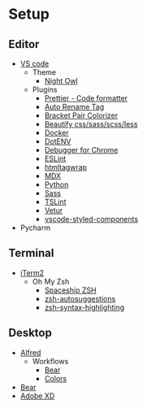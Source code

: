 # Setup
## Editor
- [VS code](https://code.visualstudio.com/)
  - Theme
    - [Night Owl](https://marketplace.visualstudio.com/items?itemName=sdras.night-owl&WT.mc_id=twitter-social-sdras)
  - Plugins
    - [Prettier - Code formatter](https://marketplace.visualstudio.com/items?itemName=esbenp.prettier-vscode)
    - [Auto Rename Tag](https://marketplace.visualstudio.com/items?itemName=formulahendry.auto-rename-tag)
    - [Bracket Pair Colorizer](https://marketplace.visualstudio.com/items?itemName=CoenraadS.bracket-pair-colorizer)
    - [Beautify css/sass/scss/less](https://marketplace.visualstudio.com/items?itemName=michelemelluso.code-beautifier)
    - [Docker](https://marketplace.visualstudio.com/items?itemName=PeterJausovec.vscode-docker)
    - [DotENV](https://marketplace.visualstudio.com/items?itemName=mikestead.dotenv)
    - [Debugger for Chrome](https://marketplace.visualstudio.com/items?itemName=msjsdiag.debugger-for-chrome)
    - [ESLint](https://marketplace.visualstudio.com/items?itemName=dbaeumer.vscode-eslint)
    - [htmltagwrap](https://marketplace.visualstudio.com/items?itemName=bradgashler.htmltagwrap)
    - [MDX](https://marketplace.visualstudio.com/items?itemName=silvenon.mdx)
    - [Python](https://marketplace.visualstudio.com/items?itemName=ms-python.python)
    - [Sass](https://marketplace.visualstudio.com/items?itemName=robinbentley.sass-indented)
    - [TSLint](https://marketplace.visualstudio.com/items?itemName=eg2.tslint)
    - [Vetur](https://marketplace.visualstudio.com/items?itemName=octref.vetur)
    - [vscode-styled-components](https://marketplace.visualstudio.com/items?itemName=jpoissonnier.vscode-styled-components)
- Pycharm

## Terminal
- [iTerm2](https://www.iterm2.com/)
  - Oh My Zsh
    - [Spaceship ZSH](https://github.com/denysdovhan/spaceship-prompt)
    - [zsh-autosuggestions](https://github.com/zsh-users/zsh-autosuggestions)
    - [zsh-syntax-highlighting](https://github.com/zsh-users/zsh-syntax-highlighting)

## Desktop
- [Alfred](https://www.alfredapp.com/)
  - Workflows
    - [Bear](http://www.packal.org/workflow/bear)
    - [Colors](http://www.packal.org/workflow/colors)
- [Bear](https://bear.app/)
- [Adobe XD](https://www.adobe.com/in/products/xd.html)
